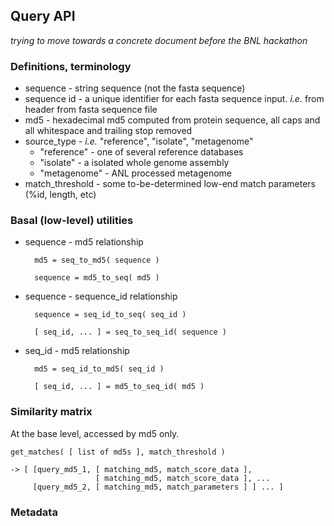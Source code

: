 ## Query API 

_trying to move towards a concrete document before the BNL hackathon_

### Definitions, terminology

* sequence - string sequence (not the fasta sequence)
* sequence id - a unique identifier for each fasta sequence input.   _i.e._ from header from fasta sequence file
* md5 - hexadecimal md5 computed from protein sequence, all caps and all whitespace and trailing stop removed
* source_type - _i.e._ "reference", "isolate", "metagenome"
     + "reference" - one of several reference databases
     + "isolate"  - a isolated whole genome assembly 
     + "metagenome" - ANL processed metagenome
* match_threshold - some to-be-determined low-end match parameters (%id, length, etc)

### Basal (low-level) utilities

* sequence - md5 relationship

        md5 = seq_to_md5( sequence )

        sequence = md5_to_seq( md5 )

* sequence - sequence_id relationship

        sequence = seq_id_to_seq( seq_id )

        [ seq_id, ... ] = seq_to_seq_id( sequence )

* seq_id - md5 relationship

        md5 = seq_id_to_md5( seq_id )
   
        [ seq_id, ... ] = md5_to_seq_id( md5 )


### Similarity matrix

At the base level, accessed by md5 only.

    get_matches( [ list of md5s ], match_threshold )

    -> [ [query_md5_1, [ matching_md5, match_score_data ],
                       [ matching_md5, match_score_data ], ...
         [query_md5_2, [ matching_md5, match_parameters ] ] ... ]

  

### Metadata

